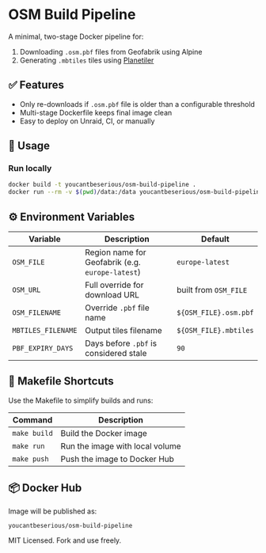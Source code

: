# OSM Build Pipeline

A minimal, two-stage Docker pipeline for:

1. Downloading `.osm.pbf` files from Geofabrik using Alpine
2. Generating `.mbtiles` tiles using [Planetiler](https://github.com/onthegomap/planetiler)

## ✅ Features

- Only re-downloads if `.osm.pbf` file is older than a configurable threshold
- Multi-stage Dockerfile keeps final image clean
- Easy to deploy on Unraid, CI, or manually

## 🧪 Usage

### Run locally

```bash
docker build -t youcantbeserious/osm-build-pipeline .
docker run --rm -v $(pwd)/data:/data youcantbeserious/osm-build-pipeline
```

## ⚙️ Environment Variables

| Variable           | Description                                | Default                      |
|--------------------|--------------------------------------------|------------------------------|
| `OSM_FILE`         | Region name for Geofabrik (e.g. `europe-latest`) | `europe-latest`        |
| `OSM_URL`          | Full override for download URL             | built from `OSM_FILE`        |
| `OSM_FILENAME`     | Override `.pbf` file name                  | `${OSM_FILE}.osm.pbf`        |
| `MBTILES_FILENAME` | Output tiles filename                      | `${OSM_FILE}.mbtiles`        |
| `PBF_EXPIRY_DAYS`  | Days before `.pbf` is considered stale     | `90`                         |

## 🧰 Makefile Shortcuts

Use the Makefile to simplify builds and runs:

| Command        | Description                         |
|----------------|-------------------------------------|
| `make build`   | Build the Docker image              |
| `make run`     | Run the image with local volume     |
| `make push`    | Push the image to Docker Hub        |

## 📦 Docker Hub

Image will be published as:

```
youcantbeserious/osm-build-pipeline
```

MIT Licensed. Fork and use freely.
